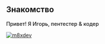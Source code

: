 ## Знакомство
<p style="font-weight: 500;">Привет! Я Игорь, пентестер & кодер</p>

[![m8xdev](https://github-readme-stats.vercel.app/api?username=m8xdev&theme=tokyonight)](https://github.com/anuraghazra/github-readme-stats)
